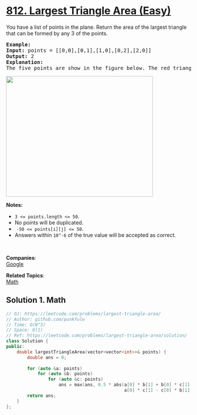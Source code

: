 # [812. Largest Triangle Area (Easy)](https://leetcode.com/problems/largest-triangle-area/)

<p>You have a list of points in the plane. Return the area of the largest triangle that can be formed by any 3 of the points.</p>

<pre><strong>Example:</strong>
<strong>Input:</strong> points = [[0,0],[0,1],[1,0],[0,2],[2,0]]
<strong>Output:</strong> 2
<strong>Explanation:</strong> 
The five points are show in the figure below. The red triangle is the largest.
</pre>

<p><img alt="" src="https://s3-lc-upload.s3.amazonaws.com/uploads/2018/04/04/1027.png" style="height:328px; width:400px"></p>

<p><strong>Notes: </strong></p>

<ul>
	<li><code>3 &lt;= points.length &lt;= 50</code>.</li>
	<li>No points will be duplicated.</li>
	<li>&nbsp;<code>-50 &lt;= points[i][j] &lt;= 50</code>.</li>
	<li>Answers within&nbsp;<code>10^-6</code>&nbsp;of the true value will be accepted as correct.</li>
</ul>

<p>&nbsp;</p>


**Companies**:  
[Google](https://leetcode.com/company/google)

**Related Topics**:  
[Math](https://leetcode.com/tag/math/)

## Solution 1.  Math

```cpp
// OJ: https://leetcode.com/problems/largest-triangle-area/
// Author: github.com/punkfulw
// Time: O(N^3)
// Space: O(1)
// Ref: https://leetcode.com/problems/largest-triangle-area/solution/
class Solution {
public:
    double largestTriangleArea(vector<vector<int>>& points) {
        double ans = 0;
        
        for (auto &a: points)
            for (auto &b: points)
                for (auto &c: points)
                    ans = max(ans, 0.5 * abs(a[0] * b[1] + b[0] * c[1] + c[0] * a[1] -
                                             a[0] * c[1] - c[0] * b[1] - b[0] * a[1]));
        return ans;
    }
};

```
